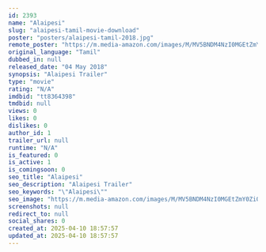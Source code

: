 ```yaml
---
id: 2393
name: "Alaipesi"
slug: "alaipesi-tamil-movie-download"
poster: "posters/alaipesi-tamil-2018.jpg"
remote_poster: "https://m.media-amazon.com/images/M/MV5BNDM4NzI0MGEtZmY0Zi00NjU0LTk3ZTItMDI5M2FjYWQxYWVhXkEyXkFqcGdeQXVyNTM0MDc1ODE@._V1_SX300.jpg"
original_language: "Tamil"
dubbed_in: null
released_date: "04 May 2018"
synopsis: "Alaipesi Trailer"
type: "movie"
rating: "N/A"
imdbid: "tt8364398"
tmdbid: null
views: 0
likes: 0
dislikes: 0
author_id: 1
trailer_url: null
runtime: "N/A"
is_featured: 0
is_active: 1
is_comingsoon: 0
seo_title: "Alaipesi"
seo_description: "Alaipesi Trailer"
seo_keywords: "\"Alaipesi\""
seo_image: "https://m.media-amazon.com/images/M/MV5BNDM4NzI0MGEtZmY0Zi00NjU0LTk3ZTItMDI5M2FjYWQxYWVhXkEyXkFqcGdeQXVyNTM0MDc1ODE@._V1_SX300.jpg"
screenshots: null
redirect_to: null
social_shares: 0
created_at: 2025-04-10 18:57:57
updated_at: 2025-04-10 18:57:57
---
```


